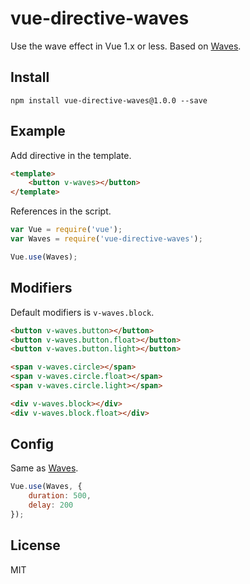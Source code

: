 # vue-directive-waves

Use the wave effect in Vue 1.x or less. Based on [Waves](https://github.com/fians/Waves).

## Install


```
npm install vue-directive-waves@1.0.0 --save
```


## Example

Add directive in the template.

```html
<template>
    <button v-waves></button>
</template>
```

References in the script.

```js
var Vue = require('vue');
var Waves = require('vue-directive-waves');

Vue.use(Waves);
```

## Modifiers

Default modifiers is `v-waves.block`. 

```html
<button v-waves.button></button>
<button v-waves.button.float></button>
<button v-waves.button.light></button>

<span v-waves.circle></span>
<span v-waves.circle.float></span>
<span v-waves.circle.light></span>

<div v-waves.block></div>
<div v-waves.block.float></div>
```

## Config

Same as [Waves](http://fian.my.id/Waves/#api).

```js
Vue.use(Waves, {
    duration: 500,
    delay: 200
});
```


## License

MIT
